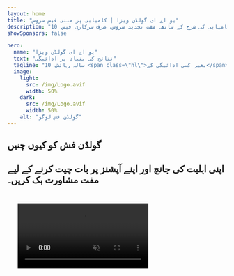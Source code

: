 ```yaml
---
layout: home
title: "یو اے ای گولڈن ویزا | کامیابی پر مبنی فیس سروس"
description: "10 سالہ رہائشی ویزا بغیر کسی ادائیگی کے - صرف منظوری کے بعد ادائیگی۔ مکمل درخواست کی نگرانی 98% کامیابی کی شرح کے ساتھ۔ مفت تجدید سروس، صرف سرکاری فیس۔"
showSponsors: false

hero:
  name: "یو اے ای گولڈن ویزا"
  text: "نتائج کی بنیاد پر ادائیگی"
  tagline: "10 سالہ رہائش۔ <span class=\"hl\">بغیر کسی ادائیگی کے</span> - صرف منظوری کے بعد ادائیگی۔ 98% کامیابی کی شرح۔"
  image:
    light:
      src: /img/Logo.avif
      width: 50%
    dark:
      src: /img/Logo.avif
      width: 50%
    alt: "گولڈن فش لوگو"
---
```


<FeatureCards :features="[
  {
    title: 'یو اے ای گولڈن ویزا کے فوائد',
    items: [
      '10 سال کی مدت اور اہلیت کی شرائط برقرار رکھنے پر تجدید کا اختیار',
      '**ہر 6 ماہ بعد یو اے ای میں داخل ہونے کی ضرورت نہیں**',
      '100% کاروباری ملکیت کی اجازت',
      'خاندان کے افراد اور لامحدود گھریلو ملازمین کی اسپانسرشپ',
      '25 سال کی عمر تک بچوں کی اسپانسرشپ',
      'والدین کی اسپانسرشپ شامل',
      'کسی اسپانسر یا آجر کی ضرورت نہیں'
    ],
    linkText: 'Learn more',
    link: '../../company-registration/golden-visa#key-benefits-of-the-uae-golden-visa',
    icon: {
      light: '/img/iStock-1785818081.avif',
      dark: '/img/iStock-1203821481.avif',
      alt: 'ویزا سروسز',
      width: '100%'
    }
  },
  {
    title: 'یو اے ای گولڈن ویزا کیسے حاصل کریں',
    items: [
      'یو اے ای پراپرٹیز میں 2 ملین درہم کی سرمایہ کاری',
      'یو اے ای انویسٹمنٹ فنڈز میں 2 ملین درہم کی جمع',
      '2 ملین درہم کے سرمائے والا کاروبار',
      'سالانہ 250 ہزار درہم کی FTA شراکت',
      'ماہر پیشہ ور افراد',
      'فنکار اور ہنرمند'
    ],
    linkText: 'Learn more',
    link: '../../company-registration/golden-visa#uae-golden-visa-eligibility-and-requirements',
    icon: {
      light: '/img/iStock-1333000394.avif',
      dark: '/img/iStock-584576538.avif',
      alt: 'ویزا سروسز',
      width: '10%'
    }
  },
  {
    title: 'گولڈن ویزا کا عمل',
    bullet: '✓',
    items: [
      'ابتدائی اہلیت کی جانچ',
      'دستاویزات کی تیاری اور تصدیق',
      'طبی معائنہ اور بایومیٹرکس',
      'درخواست جمع کرانا اور پروسیسنگ',
      'امارات آئی ڈی اور ویزا کا اجراء',
      'خاندان کے ویزا کی اسپانسرشپ (اختیاری)'
    ],
    linkText: 'Learn more',
    link: '../../company-registration/golden-visa#uae-golden-visa-application-process',
    icon: {
      light: '/img/ILONMASKID.webp',
      dark: '/img/ILONMASKID.webp',
      alt: 'ویزا سروسز',
      width: '100%'
    }
  }
]" />

## گولڈن فش کو کیوں چنیں

<BenefitsList :features="[
  {
    icon: '💰',
    title: 'کامیابی پر مبنی فیس',
    text: '**آپ کی Golden Visa منظور ہونے تک کوئی ادائیگی نہیں۔** مکمل شفافیت کے ساتھ کوئی چھپی ہوئی لاگت نہیں۔'
  },
  {
    icon: '📈',
    title: 'ثابت شدہ کامیابی کی شرح',
    text: 'ہماری پریمیم پروسیسنگ کے ذریعے سینکڑوں Golden Visas جاری کرنے کے ساتھ 98% منظوری کی شرح۔'
  },
  {
    icon: '📋',
    title: 'مکمل انتظام',
    text: 'دستاویزات سے لے کر ویزا جاری کرنے تک تمام تفصیلات کا مکمل انتظام۔'
  },
  {
    icon: '👨‍💼',
    title: 'مقامی UAE مہارت',
    text: 'دبئی میں وقف شدہ ماہرین عمل کے ہر مرحلے میں ماہرانہ رہنمائی فراہم کرتے ہیں۔'
  },
  {
    icon: '🔍',
    title: 'پریمیم پروسیسنگ',
    text: 'تیز تر منظوری کے لیے حکام کے ساتھ براہ راست رابطہ اور فاسٹ ٹریک چینلز۔'
  },
  {
    icon: '🔄',
    title: 'تجدید میں معاونت',
    text: '**زیرو ایجنسی فیس** کے ساتھ مفت ویزا تجدید کی معاونت - صرف حکومتی چارجز۔'
  }
]" />

## اپنی اہلیت کی جانچ اور اپنے آپشنز پر بات چیت کرنے کے لیے مفت مشاورت بک کریں۔

<video  autoplay muted playsinline style="padding: 24px" >
  <source src="/img/iStock-2185912341.mp4" type="video/mp4">
</video>

<ContactFormModalNav buttonText="مفت مشاورت حاصل کریں" formStyle="display: block; margin: 1rem auto;"/>

<!-- <ImageGrid :images="[
  { src: '/img/ILONMASKID.webp', href: './immigration.md', alt: 'متحدہ عرب امارات امیگریشن' },
  { src: '/img/ILONMASKID.webp', href: './immigration.md', alt: 'متحدہ عرب امارات امیگریشن' },
]"/> -->